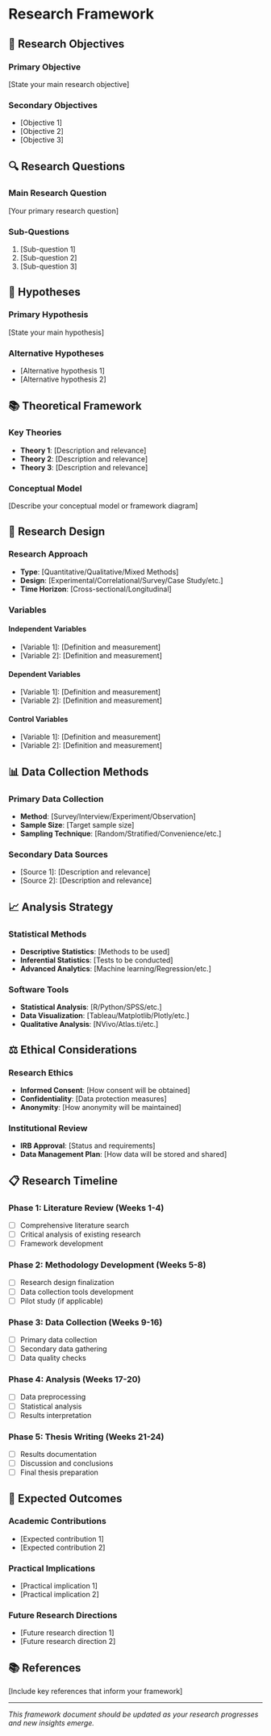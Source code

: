 # Research Framework

## 🎯 Research Objectives

### Primary Objective
[State your main research objective]

### Secondary Objectives
- [Objective 1]
- [Objective 2]
- [Objective 3]

## 🔍 Research Questions

### Main Research Question
[Your primary research question]

### Sub-Questions
1. [Sub-question 1]
2. [Sub-question 2]
3. [Sub-question 3]

## 🧪 Hypotheses

### Primary Hypothesis
[State your main hypothesis]

### Alternative Hypotheses
- [Alternative hypothesis 1]
- [Alternative hypothesis 2]

## 📚 Theoretical Framework

### Key Theories
- **Theory 1**: [Description and relevance]
- **Theory 2**: [Description and relevance]
- **Theory 3**: [Description and relevance]

### Conceptual Model
[Describe your conceptual model or framework diagram]

## 🔬 Research Design

### Research Approach
- **Type**: [Quantitative/Qualitative/Mixed Methods]
- **Design**: [Experimental/Correlational/Survey/Case Study/etc.]
- **Time Horizon**: [Cross-sectional/Longitudinal]

### Variables
#### Independent Variables
- [Variable 1]: [Definition and measurement]
- [Variable 2]: [Definition and measurement]

#### Dependent Variables
- [Variable 1]: [Definition and measurement]
- [Variable 2]: [Definition and measurement]

#### Control Variables
- [Variable 1]: [Definition and measurement]
- [Variable 2]: [Definition and measurement]

## 📊 Data Collection Methods

### Primary Data Collection
- **Method**: [Survey/Interview/Experiment/Observation]
- **Sample Size**: [Target sample size]
- **Sampling Technique**: [Random/Stratified/Convenience/etc.]

### Secondary Data Sources
- [Source 1]: [Description and relevance]
- [Source 2]: [Description and relevance]

## 📈 Analysis Strategy

### Statistical Methods
- **Descriptive Statistics**: [Methods to be used]
- **Inferential Statistics**: [Tests to be conducted]
- **Advanced Analytics**: [Machine learning/Regression/etc.]

### Software Tools
- **Statistical Analysis**: [R/Python/SPSS/etc.]
- **Data Visualization**: [Tableau/Matplotlib/Plotly/etc.]
- **Qualitative Analysis**: [NVivo/Atlas.ti/etc.]

## ⚖️ Ethical Considerations

### Research Ethics
- **Informed Consent**: [How consent will be obtained]
- **Confidentiality**: [Data protection measures]
- **Anonymity**: [How anonymity will be maintained]

### Institutional Review
- **IRB Approval**: [Status and requirements]
- **Data Management Plan**: [How data will be stored and shared]

## 📋 Research Timeline

### Phase 1: Literature Review (Weeks 1-4)
- [ ] Comprehensive literature search
- [ ] Critical analysis of existing research
- [ ] Framework development

### Phase 2: Methodology Development (Weeks 5-8)
- [ ] Research design finalization
- [ ] Data collection tools development
- [ ] Pilot study (if applicable)

### Phase 3: Data Collection (Weeks 9-16)
- [ ] Primary data collection
- [ ] Secondary data gathering
- [ ] Data quality checks

### Phase 4: Analysis (Weeks 17-20)
- [ ] Data preprocessing
- [ ] Statistical analysis
- [ ] Results interpretation

### Phase 5: Thesis Writing (Weeks 21-24)
- [ ] Results documentation
- [ ] Discussion and conclusions
- [ ] Final thesis preparation

## 🎯 Expected Outcomes

### Academic Contributions
- [Expected contribution 1]
- [Expected contribution 2]

### Practical Implications
- [Practical implication 1]
- [Practical implication 2]

### Future Research Directions
- [Future research direction 1]
- [Future research direction 2]

## 📚 References

[Include key references that inform your framework]

---

*This framework document should be updated as your research progresses and new insights emerge.*

